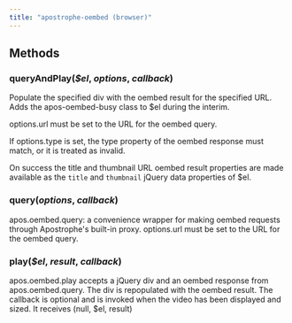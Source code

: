 ```yaml
---
title: "apostrophe-oembed (browser)"
---
```


## Methods
### queryAndPlay(*$el*, *options*, *callback*)
Populate the specified div with the oembed result for the specified URL.
Adds the apos-oembed-busy class to $el during the interim.

options.url must be set to the URL for the oembed query.

If options.type is set, the type property of the oembed response must match,
or it is treated as invalid.

On success the title and thumbnail URL oembed result properties are made
available as the `title` and `thumbnail` jQuery data properties of
$el.
### query(*options*, *callback*)
apos.oembed.query: a convenience wrapper for making oembed requests
through Apostrophe's built-in proxy. options.url must be set to the
URL for the oembed query.
### play(*$el*, *result*, *callback*)
apos.oembed.play accepts a jQuery div and an oembed response
from apos.oembed.query. The div is repopulated with the oembed result.
The callback is optional and is invoked when the video has been
displayed and sized. It receives (null, $el, result)
